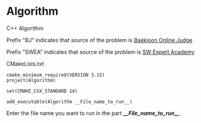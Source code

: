 # Algorithm
C++ Algorithm



Prefix "BJ" indicates that source of the problem is [Baekjoon Online Judge](www.acmicpc.net)

Prefix "SWEA" indicates that source of the problem is [SW Expert Academy](swexpertacademy.com)



CMakeLists.txt

```
cmake_minimum_required(VERSION 3.15)
project(Algorithm)

set(CMAKE_CXX_STANDARD 14)

add_executable(Algorithm __File_name_to_run__)
```

Enter the file name you want to run in the part **_\_\_File\_name\_to\_run\_\__**.

